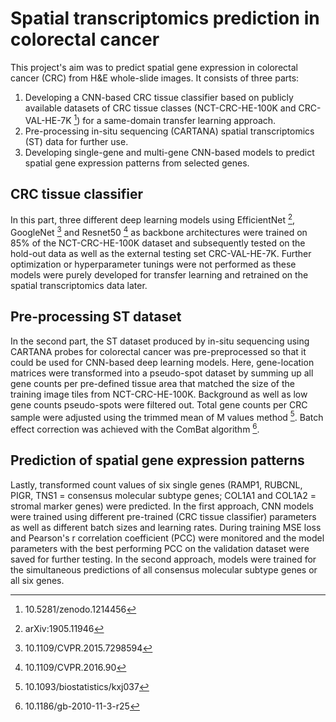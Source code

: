 # Spatial transcriptomics prediction in colorectal cancer
This project's aim was to predict spatial gene expression in colorectal cancer (CRC) from H&E whole-slide images. It consists of three parts: 
1. Developing a CNN-based CRC tissue classifier based on publicly available datasets of CRC tissue classes (NCT-CRC-HE-100K and CRC-VAL-HE-7K [^1]) for a same-domain transfer learning approach.
2. Pre-processing in-situ sequencing (CARTANA) spatial transcriptomics (ST) data for further use.
3. Developing single-gene and multi-gene CNN-based models to predict spatial gene expression patterns from selected genes.

[^1]: 10.5281/zenodo.1214456

## CRC tissue classifier
In this part, three different deep learning models using EfficientNet [^2], GoogleNet [^3] and Resnet50 [^4] as backbone architectures were trained on 85% of the NCT-CRC-HE-100K dataset and subsequently tested on the hold-out data as well as the external testing set CRC-VAL-HE-7K. Further optimization or hyperparameter tunings were not performed as these models were purely developed for transfer learning and retrained on the spatial transcriptomics data later.

[^2]: arXiv:1905.11946
[^3]: 10.1109/CVPR.2015.7298594
[^4]: 10.1109/CVPR.2016.90

## Pre-processing ST dataset
In the second part, the ST dataset produced by in-situ sequencing using CARTANA probes for colorectal cancer was pre-preprocessed so that it could be used for CNN-based deep learning models. Here, gene-location matrices were transformed into a pseudo-spot dataset by summing up all gene counts per pre-defined tissue area that matched the size of the training image tiles from NCT-CRC-HE-100K. Background as well as low gene counts pseudo-spots were filtered out. Total gene counts per CRC sample were adjusted using the trimmed mean of M values method [^5]. Batch effect correction was achieved with the ComBat algorithm [^6]. 

[^5]: 10.1093/biostatistics/kxj037
[^6]: 10.1186/gb-2010-11-3-r25

## Prediction of spatial gene expression patterns
Lastly, transformed count values of six single genes (RAMP1, RUBCNL, PIGR, TNS1 = consensus molecular subtype genes; COL1A1 and COL1A2 = stromal marker genes) were predicted. In the first approach, CNN models were trained using different pre-trained (CRC tissue classifier) parameters as well as different batch sizes and learning rates. During training MSE loss and Pearson's r correlation coefficient (PCC) were monitored and the model parameters with the best performing PCC on the validation dataset were saved for further testing. In the second approach, models were trained for the simultaneous predictions of all consensus molecular subtype genes or all six genes.
